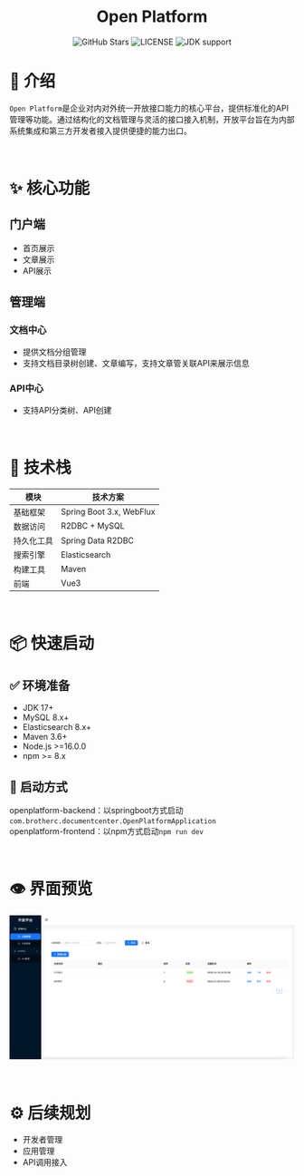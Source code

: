 <h1 align="center">Open Platform</h1>

<p align="center">
<img src="https://img.shields.io/github/stars/brotherc/openplatform" alt="GitHub Stars">
<img src="https://img.shields.io/github/license/brotherc/openplatform" alt="LICENSE">
<img src="https://img.shields.io/badge/jdk-%3E%3D17-green" alt="JDK support">
</p>

# 🎯 介绍
`Open Platform`是企业对内对外统一开放接口能力的核心平台，提供标准化的API管理等功能。通过结构化的文档管理与灵活的接口接入机制，开放平台旨在为内部系统集成和第三方开发者接入提供便捷的能力出口。

<br>

# ✨ 核心功能
## 门户端
- 首页展示
- 文章展示
- API展示

## 管理端
### 文档中心
- 提供文档分组管理
- 支持文档目录树创建、文章编写，支持文章管关联API来展示信息

### API中心
- 支持API分类树、API创建

<br>

# 🧱 技术栈

| 模块    | 技术方案                     |
|-------|--------------------------|
| 基础框架  | Spring Boot 3.x, WebFlux |
| 数据访问  | R2DBC + MySQL            |
| 持久化工具 | Spring Data R2DBC        |
| 搜索引擎  | Elasticsearch            |
| 构建工具  | Maven                    |
| 前端    | Vue3                     |

<br>

# 📦 快速启动
## ✅ 环境准备

- JDK 17+
- MySQL 8.x+
- Elasticsearch 8.x+
- Maven 3.6+
- Node.js >=16.0.0
- npm >= 8.x

## 🏁 启动方式
openplatform-backend：以springboot方式启动`com.brotherc.documentcenter.OpenPlatformApplication`  
openplatform-frontend：以npm方式启动`npm run dev`

<br>

# 👁 界面预览
![分组管理](https://github.com/Brotherc/openplatform/blob/main/doc/manager/doccataloggroup.png)  

<br>

# ⚙ 后续规划
- 开发者管理
- 应用管理
- API调用接入

